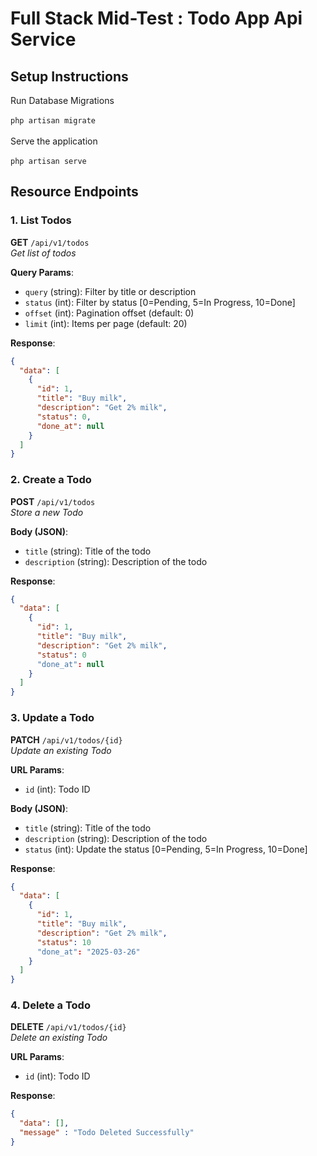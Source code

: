 # Full Stack Mid-Test : Todo App Api Service

## Setup Instructions

Run Database Migrations <br /><br />
`php artisan migrate`
<br /><br />
Serve the application <br /><br />
`php artisan serve` 


## Resource Endpoints

### 1. List Todos
**GET** `/api/v1/todos`  
*Get list of todos*

**Query Params**:
- `query` (string): Filter by title or description
- `status` (int): Filter by status [0=Pending, 5=In Progress, 10=Done]
- `offset` (int): Pagination offset (default: 0)
- `limit` (int): Items per page (default: 20)

**Response**:
```json
{
  "data": [
    {
      "id": 1,
      "title": "Buy milk",
      "description": "Get 2% milk",
      "status": 0,
      "done_at": null
    }
  ]
}
```
### 2. Create a Todo
**POST** `/api/v1/todos`  
*Store a new Todo*

**Body (JSON)**:
- `title` (string): Title of the todo
- `description` (string): Description of the todo

**Response**:
```json
{
  "data": [
    {
      "id": 1,
      "title": "Buy milk",
      "description": "Get 2% milk",
      "status": 0
      "done_at": null
    }
  ]
}
```
### 3. Update a Todo
**PATCH** `/api/v1/todos/{id}`  
*Update an existing Todo*

**URL Params**:
- `id` (int): Todo ID

**Body (JSON)**:
- `title` (string): Title of the todo
- `description` (string): Description of the todo
- `status` (int): Update the status [0=Pending, 5=In Progress, 10=Done]

**Response**:
```json
{
  "data": [
    {
      "id": 1,
      "title": "Buy milk",
      "description": "Get 2% milk",
      "status": 10
      "done_at": "2025-03-26"
    }
  ]
}
```
### 4. Delete a Todo
**DELETE** `/api/v1/todos/{id}`  
*Delete an existing Todo*

**URL Params**:
- `id` (int): Todo ID


**Response**:
```json
{
  "data": [], 
  "message" : "Todo Deleted Successfully"
}
```
